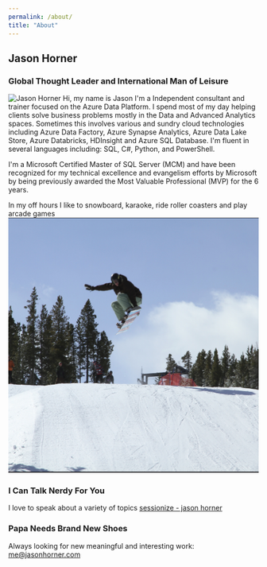```yaml
---
permalink: /about/
title: "About"
---
```

Jason Horner
---------------
### Global Thought Leader and International Man of Leisure

![Jason Horner](https://www.gravatar.com/avatar/9d3a57f5aa229964e0c046853e556823 "Jason Horner")
Hi, my name is Jason I'm a Independent consultant and trainer focused on the Azure Data Platform. I spend most of my day helping clients solve business problems mostly in the Data and Advanced Analytics spaces. Sometimes this involves various and sundry cloud technologies including Azure Data Factory, Azure Synapse Analytics, Azure Data Lake Store, Azure Databricks, HDInsight and Azure SQL Database. I'm fluent in several languages including: SQL, C#, Python, and PowerShell.

I'm a Microsoft Certified Master of SQL Server (MCM) and have been recognized for my technical excellence and evangelism efforts by Microsoft by being previously awarded the Most Valuable Professional (MVP) for the 6 years.

In my off hours I like to snowboard, karaoke, ride roller coasters and play arcade games
![radical!](../assets/images/melon.png "Radical")

### I Can Talk Nerdy For You
I love to speak about a variety of topics 
[sessionize - jason horner](https://sessionize.com/jason-horner/)


### Papa Needs Brand New Shoes
Always looking for new meaningful and interesting work: 
[me@jasonhorner.com](mailto:me@jasonhorner.com)
